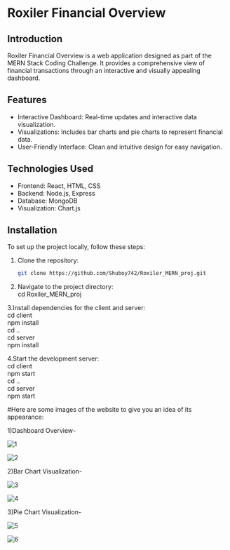# Roxiler Financial Overview

## Introduction
Roxiler Financial Overview is a web application designed as part of the MERN Stack Coding Challenge. It provides a comprehensive view of financial transactions through an interactive and visually appealing dashboard.

## Features
- Interactive Dashboard: Real-time updates and interactive data visualization.
- Visualizations: Includes bar charts and pie charts to represent financial data.
- User-Friendly Interface: Clean and intuitive design for easy navigation.

## Technologies Used
- Frontend: React, HTML, CSS
- Backend: Node.js, Express
- Database: MongoDB
- Visualization: Chart.js 

## Installation
To set up the project locally, follow these steps:

1. Clone the repository:
   ```bash
   git clone https://github.com/Shuboy742/Roxiler_MERN_proj.git
   
 2. Navigate to the project directory:
   <br>cd Roxiler_MERN_proj
   
 3.Install dependencies for the client and server:
  <br>cd client
  <br>npm install
  <br>cd ..
  <br>cd server
  <br>npm install

 4.Start the development server:
 <br>cd client
 <br>npm start
 <br>cd ..
 <br>cd server
 <br>npm start

#Here are some images of the website to give you an idea of its appearance:

1)Dashboard Overview-

![1](https://github.com/user-attachments/assets/1d44ce6c-7097-4c0d-ba01-e1f51904f0d9)

![2](https://github.com/user-attachments/assets/cc404a93-a3e0-4ca1-9786-7eb3722c739f)


2)Bar Chart Visualization-

![3](https://github.com/user-attachments/assets/c08e117a-879b-4ae1-a00c-07c3741ea67d)

![4](https://github.com/user-attachments/assets/fed6a037-5db4-4380-a83c-90ab2aea6d06)


3)Pie Chart Visualization-

![5](https://github.com/user-attachments/assets/9ef66973-27d1-4205-b0fd-0cb109b47e69)

![6](https://github.com/user-attachments/assets/6c58b7bb-b9c9-4417-a9d2-288fc03c6ab8)
